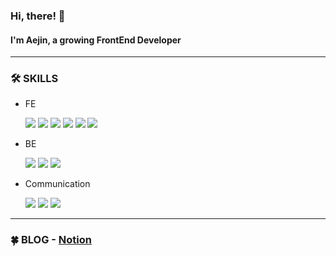 ### Hi, there! 🙋
#### I'm Aejin, a growing FrontEnd Developer

---

### 🛠 SKILLS  
* FE
  <div>
    <img src="https://img.shields.io/badge/HTML-E34F26?style=flat-square&logo=HTML5&logoColor=white"/>
    <img src="https://img.shields.io/badge/CSS-1572B6?style=flat-square&logo=CSS3&logoColor=white"/>
    <img src="https://img.shields.io/badge/SASS-CC6699?style=flat-square&logo=SASS&logoColor=white"/>
    <img src="https://img.shields.io/badge/JS-F7DF1E?style=flat-square&logo=JavaScript&logoColor=black"/>
    <img src="https://img.shields.io/badge/React-61DAFB?style=flat-square&logo=React&logoColor=black"/>
    <img src="https://img.shields.io/badge/GraphQL-E10098?style=flat-square&logo=GraphQL&logoColor=white"/>
  </div>

* BE
  <div>
    <img src="https://img.shields.io/badge/MongoDB-47A248?style=flat-square&logo=MongoDB&logoColor=white"/>
    <img src="https://img.shields.io/badge/MySQL-4479A1?style=flat-square&logo=MySQL&logoColor=white"/>
    <img src="https://img.shields.io/badge/Node.js-339933?style=flat-square&logo=Node.js&logoColor=white"/>
  </div>

* Communication
  <div>
    <img src="https://img.shields.io/badge/Jira-0052CC?style=flat-square&logo=Jira&logoColor=white"/>
    <img src="https://img.shields.io/badge/Bitbucket-0052CC?style=flat-square&logo=Bitbucket&logoColor=white"/>
    <img src="https://img.shields.io/badge/GitHub-181717?style=flat-square&logo=GitHub&logoColor=white"/>
  </div>


---

### 🍀 BLOG - [Notion](https://guiltless-slug-fcb.notion.site/BLOG-c832c846867f4ec78acfca9efa6ba855)
